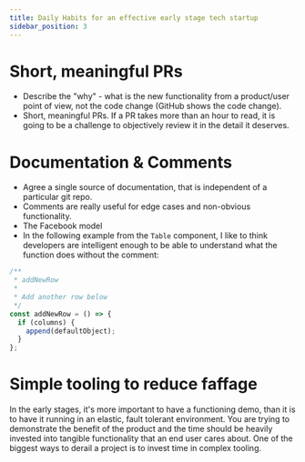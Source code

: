 ```yaml
---
title: Daily Habits for an effective early stage tech startup
sidebar_position: 3
---
```


# Short, meaningful PRs

* Describe the "why" - what is the new functionality from a product/user point of view, not the code change (GitHub shows the code change).
* Short, meaningful PRs. If a PR takes more than an hour to read, it is going to be a challenge to objectively review it in the detail it deserves.

# Documentation & Comments

* Agree a single source of documentation, that is independent of a particular git repo.
* Comments are really useful for edge cases and non-obvious functionality.
* The Facebook model
* In the following example from the `Table` component, I like to think developers are intelligent enough to be able to understand what the function does without the comment:

```javascript
/**
 * addNewRow
 *
 * Add another row below
 */
const addNewRow = () => {
  if (columns) {
    append(defaultObject);
  }
};
```

# Simple tooling to reduce faffage

In the early stages, it's more important to have a functioning demo, than it is to have it running in an elastic, fault tolerant environment. You are trying to demonstrate the benefit of the product and the time should be heavily invested into tangible functionality that an end user cares about. One of the biggest ways to derail a project is to invest time in complex tooling.
